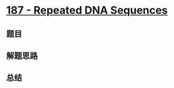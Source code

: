 # [187 - Repeated DNA Sequences](https://leetcode.com/problems/repeated-dna-sequences/)

## 题目


## 解题思路


## 总结


